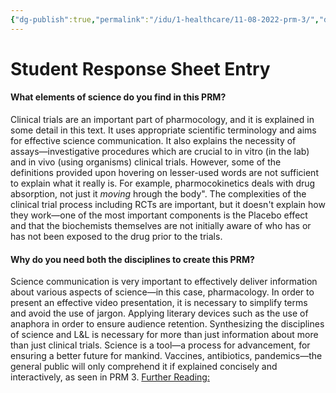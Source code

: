 ```yaml
---
{"dg-publish":true,"permalink":"/idu/1-healthcare/11-08-2022-prm-3/","dgHomeLink":true,"dgPassFrontmatter":true}
---
```


# Student Response Sheet Entry

#### What elements of science do you find in this PRM?
Clinical trials are an important part of pharmocology, and it is explained in some detail in this text. It uses appropriate scientific terminology and aims for effective science communication. It also explains the necessity of assays—investigative procedures which are crucial to in vitro (in the lab) and in vivo (using organisms) clinical trials. However, some of the definitions provided upon hovering on lesser-used words are not sufficient to explain what it really is. For example, pharmocokinetics deals with drug absorption, not just it *moving* hrough the body". The complexities of the clinical trial process including RCTs are important, but it doesn't explain how they work—one of the most important components is the Placebo effect and that the biochemists themselves are not initially aware of who has or has not been exposed to the drug prior to the trials.  

#### Why do you need both the disciplines to create this PRM?

Science communication is very important to effectively deliver information about various aspects of science—in this case, pharmacology. In order to present an effective video presentation, it is necessary to simplify terms and avoid the use of jargon. Applying literary devices such as the use of anaphora in order to ensure audience retention. Synthesizing the disciplines of science and L&L is necessary for more than just information about more than just clinical trials. Science is a tool—a process for advancement, for ensuring a better future for mankind. Vaccines, antibiotics, pandemics—the general public will only comprehend it if explained concisely and interactively, as seen in PRM 3. [Further Reading:](https://www.healthcaredive.com/news/cdc-reorganization-covid-public-health-monkeypox-walensky/629963/)
